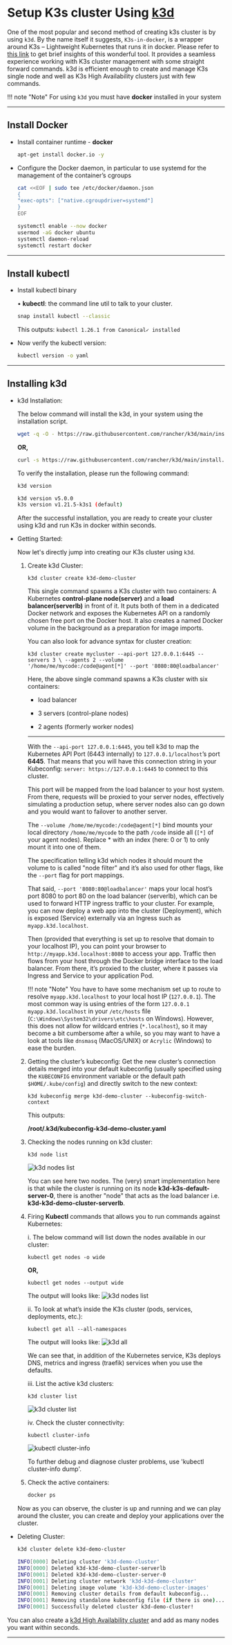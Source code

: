 # Setup K3s cluster Using [k3d](https://k3d.io/v4.4.8/)

One of the most popular and second method of creating k3s cluster is by using `k3d`.
By the name itself it suggests, `K3s-in-docker`, is a wrapper around K3s – Lightweight
Kubernetes that runs it in docker. Please refer to [this link](https://collabnix.com/top-10-kubernetes-tool-you-need-for-2021-part-2/)
to get brief insights of this wonderful tool. It provides a seamless experience
working with K3s cluster management with some straight forward commands. k3d is
efficient enough to create and manage K3s single node and well as K3s High
Availability clusters just with few commands.

!!! note "Note"
    For using `k3d` you must have **docker** installed in your system

---

## Install **Docker**

- Install container runtime - **docker**

    ```sh
    apt-get install docker.io -y
    ```

- Configure the Docker daemon, in particular to use systemd for the management
of the container’s cgroups

    ```sh
    cat <<EOF | sudo tee /etc/docker/daemon.json
    {
    "exec-opts": ["native.cgroupdriver=systemd"]
    }
    EOF

    systemctl enable --now docker
    usermod -aG docker ubuntu
    systemctl daemon-reload
    systemctl restart docker
    ```

---

## Install **kubectl**

- Install kubectl binary

    • **kubectl**: the command line util to talk to your cluster.

    ```sh
    snap install kubectl --classic
    ```

    This outputs: `kubectl 1.26.1 from Canonical✓ installed`

- Now verify the kubectl version:

    ```sh
    kubectl version -o yaml
    ```

---

## Installing k3d

- k3d Installation:

    The below command will install the k3d, in your system using the installation
    script.

    ```sh
    wget -q -O - https://raw.githubusercontent.com/rancher/k3d/main/install.sh | bash
    ```

    **OR,**

    ```sh
    curl -s https://raw.githubusercontent.com/rancher/k3d/main/install.sh | bash
    ```

    To verify the installation, please run the following command:

    ```sh
    k3d version

    k3d version v5.0.0
    k3s version v1.21.5-k3s1 (default)
    ```

    After the successful installation, you are ready to create your cluster using
    k3d and run K3s in docker within seconds.

- Getting Started:

    Now let's directly jump into creating our K3s cluster using `k3d`.

    1. Create k3d Cluster:

        `k3d cluster create k3d-demo-cluster`

        This single command spawns a K3s cluster with two containers: A Kubernetes
        **control-plane node(server)** and a **load balancer(serverlb)** in front
        of it. It puts both of them in a dedicated Docker network and exposes the
        Kubernetes API on a randomly chosen free port on the Docker host. It also
        creates a named Docker volume in the background as a preparation for image
        imports.

        You can also look for advance syntax for cluster creation:

        `k3d cluster create mycluster --api-port 127.0.0.1:6445 --servers 3 \
            --agents 2 --volume '/home/me/mycode:/code@agent[*]' --port '8080:80@loadbalancer'`

        Here, the above single command spawns a K3s cluster with six containers:

        - load balancer

        - 3 servers (control-plane nodes)

        - 2 agents (formerly worker nodes)

        ---
        With the `--api-port 127.0.0.1:6445`, you tell k3d to map the Kubernetes
        API Port (6443 internally) to `127.0.0.1/localhost`’s port **6445**. That
        means that you will have this connection string in your Kubeconfig:
        `server: https://127.0.0.1:6445` to connect to this cluster.

        This port will be mapped from the load balancer to your host system. From
        there, requests will be proxied to your server nodes, effectively simulating
        a production setup, where server nodes also can go down and you would want
        to failover to another server.

        The `--volume /home/me/mycode:/code@agent[*]` bind mounts your local directory
        `/home/me/mycode` to the path `/code` inside all (`[*]` of your agent nodes).
        Replace * with an index (here: 0 or 1) to only mount it into one of them.

        The specification telling k3d which nodes it should mount the volume to
        is called "node filter" and it’s also used for other flags, like the `--port`
        flag for port mappings.

        That said, `--port '8080:80@loadbalancer'` maps your local host’s port 8080
        to port 80 on the load balancer (serverlb), which can be used to forward
        HTTP ingress traffic to your cluster. For example, you can now deploy a
        web app into the cluster (Deployment), which is exposed (Service) externally
        via an Ingress such as `myapp.k3d.localhost`.

        Then (provided that everything is set up to resolve that domain to your
        localhost IP), you can point your browser to `http://myapp.k3d.localhost:8080`
        to access your app. Traffic then flows from your host through the Docker
        bridge interface to the load balancer. From there, it’s proxied to the
        cluster, where it passes via Ingress and Service to your application Pod.

        !!! note "Note"
            You have to have some mechanism set up to route to resolve `myapp.k3d.localhost`
            to your local host IP (`127.0.0.1`). The most common way is using entries
            of the form `127.0.0.1` `myapp.k3d.localhost` in your `/etc/hosts` file
            (`C:\Windows\System32\drivers\etc\hosts` on Windows). However, this does
            not allow for wildcard entries (`*.localhost`), so it may become a bit
            cumbersome after a while, so you may want to have a look at tools like
            `dnsmasq` (MacOS/UNIX) or `Acrylic` (Windows)  to ease the burden.

    2. Getting the cluster’s kubeconfig:
    Get the new cluster’s connection details merged into your default kubeconfig
    (usually specified using the `KUBECONFIG` environment variable or the default
    path `$HOME/.kube/config`) and directly switch to the new context:

        `k3d kubeconfig merge k3d-demo-cluster --kubeconfig-switch-context`

        This outputs:

        **/root/.k3d/kubeconfig-k3d-demo-cluster.yaml**

    3. Checking the nodes running on k3d cluster:

        `k3d node list`

        ![k3d nodes list](../images/k3d-nodes-list.png)

        You can see here two nodes. The (very) smart implementation here is that
        while the cluster is running on its node **k3d-k3s-default-server-0**,
        there is another "node" that acts as the load balancer i.e. **k3d-k3d-demo-cluster-serverlb**.

    4. Firing **Kubectl** commands that allows you to run commands against Kubernetes:

        i. The below command will list down the nodes available in our cluster:

        `kubectl get nodes -o wide`

        **OR,**

        `kubectl get nodes --output wide`

        The output will looks like:
        ![k3d nodes list](../images/k3d_nodes.png)

        ii. To look at what’s inside the K3s cluster (pods, services, deployments,
        etc.):

        `kubectl get all --all-namespaces`

        The output will looks like:
        ![k3d all](../images/k3d_all.png)

        We can see that, in addition of the Kubernetes service, K3s deploys DNS,
        metrics and ingress (traefik) services when you use the defaults.

        iii. List the active k3d clusters:

        `k3d cluster list`

        ![k3d cluster list](../images/k3d-cluster-list.png)

        iv. Check the cluster connectivity:

        `kubectl cluster-info`

        ![kubectl cluster-info](../images/k3d-cluster-info.png)

        To further debug and diagnose cluster problems, use 'kubectl cluster-info
        dump'.

    5. Check the active containers:

        ```sh
        docker ps
        ```

    Now as you can observe, the cluster is up and running and we can play around
    the cluster, you can create and deploy your applications over the cluster.

- Deleting Cluster:

    ```sh
    k3d cluster delete k3d-demo-cluster

    INFO[0000] Deleting cluster 'k3d-demo-cluster'
    INFO[0000] Deleted k3d-k3d-demo-cluster-serverlb
    INFO[0001] Deleted k3d-k3d-demo-cluster-server-0
    INFO[0001] Deleting cluster network 'k3d-k3d-demo-cluster'
    INFO[0001] Deleting image volume 'k3d-k3d-demo-cluster-images'
    INFO[0001] Removing cluster details from default kubeconfig...
    INFO[0001] Removing standalone kubeconfig file (if there is one)...
    INFO[0001] Successfully deleted cluster k3d-demo-cluster!
    ```

You can also create a [k3d High Availability cluster](k3s-ha-cluster-using-k3d.md)
and add as many nodes you want within seconds.

---
